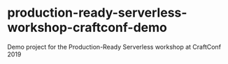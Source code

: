 # production-ready-serverless-workshop-craftconf-demo
Demo project for the Production-Ready Serverless workshop at CraftConf 2019
